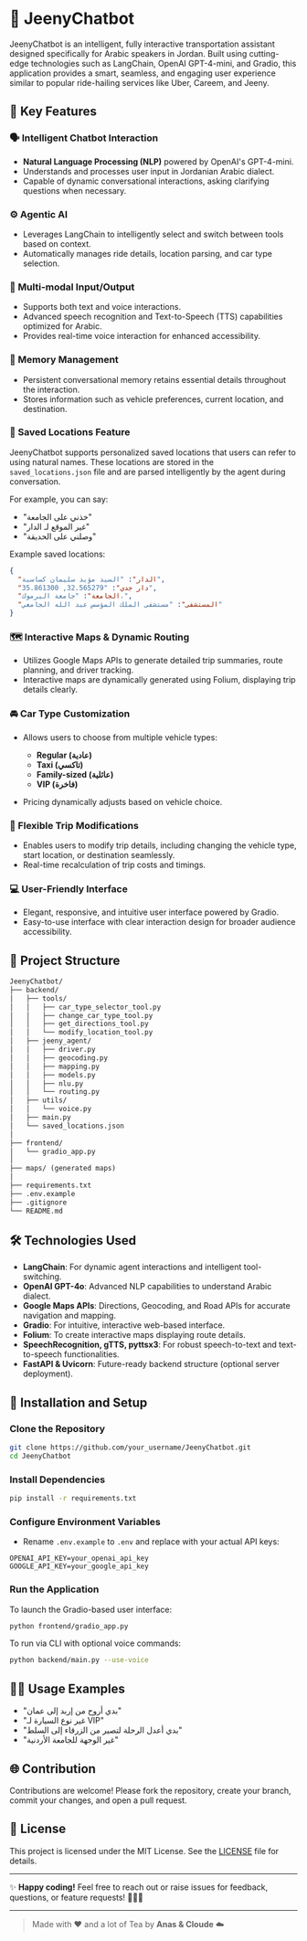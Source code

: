 # 🚗 JeenyChatbot

JeenyChatbot is an intelligent, fully interactive transportation assistant designed specifically for Arabic speakers in Jordan. Built using cutting-edge technologies such as LangChain, OpenAI GPT-4-mini, and Gradio, this application provides a smart, seamless, and engaging user experience similar to popular ride-hailing services like Uber, Careem, and Jeeny.

## 🌟 Key Features

### 🗣️ Intelligent Chatbot Interaction

* **Natural Language Processing (NLP)** powered by OpenAI's GPT-4-mini.
* Understands and processes user input in Jordanian Arabic dialect.
* Capable of dynamic conversational interactions, asking clarifying questions when necessary.

### ⚙️ Agentic AI

* Leverages LangChain to intelligently select and switch between tools based on context.
* Automatically manages ride details, location parsing, and car type selection.

### 🎤 Multi-modal Input/Output

* Supports both text and voice interactions.
* Advanced speech recognition and Text-to-Speech (TTS) capabilities optimized for Arabic.
* Provides real-time voice interaction for enhanced accessibility.

### 🧠 Memory Management

* Persistent conversational memory retains essential details throughout the interaction.
* Stores information such as vehicle preferences, current location, and destination.

### 📍 Saved Locations Feature

JeenyChatbot supports personalized saved locations that users can refer to using natural names. These locations are stored in the `saved_locations.json` file and are parsed intelligently by the agent during conversation.

For example, you can say:

- "خذني على الجامعة"
- "غير الموقع لـ الدار"
- "وصلني على الحديقة"

Example saved locations:
```json
{
  "الدار": "السيد مؤيد سليمان كساسبة",
  "دار جدي": "32.565279, 35.861300",
  "الجامعة": "جامعة اليرموك،",
  "المستشفى": "مستشفى الملك المؤسس عبد الله الجامعي"
}
```

### 🗺️ Interactive Maps & Dynamic Routing

* Utilizes Google Maps APIs to generate detailed trip summaries, route planning, and driver tracking.
* Interactive maps are dynamically generated using Folium, displaying trip details clearly.

### 🚘 Car Type Customization

* Allows users to choose from multiple vehicle types:

  * **Regular (عادية)**
  * **Taxi (تاكسي)**
  * **Family-sized (عائلية)**
  * **VIP (فاخرة)**
* Pricing dynamically adjusts based on vehicle choice.

### 🔄 Flexible Trip Modifications

* Enables users to modify trip details, including changing the vehicle type, start location, or destination seamlessly.
* Real-time recalculation of trip costs and timings.

### 💻 User-Friendly Interface

* Elegant, responsive, and intuitive user interface powered by Gradio.
* Easy-to-use interface with clear interaction design for broader audience accessibility.

## 📂 Project Structure

```markdown
JeenyChatbot/
├── backend/
│   ├── tools/
│   │   ├── car_type_selector_tool.py
│   │   ├── change_car_type_tool.py
│   │   ├── get_directions_tool.py
│   │   └── modify_location_tool.py
│   ├── jeeny_agent/
│   │   ├── driver.py
│   │   ├── geocoding.py
│   │   ├── mapping.py
│   │   ├── models.py
│   │   ├── nlu.py
│   │   └── routing.py
│   ├── utils/
│   │   └── voice.py
│   ├── main.py
│   └── saved_locations.json
│
├── frontend/
│   └── gradio_app.py
│
├── maps/ (generated maps)
│
├── requirements.txt
├── .env.example
├── .gitignore
└── README.md
```

## 🛠️ Technologies Used

* **LangChain**: For dynamic agent interactions and intelligent tool-switching.
* **OpenAI GPT-4o**: Advanced NLP capabilities to understand Arabic dialect.
* **Google Maps APIs**: Directions, Geocoding, and Road APIs for accurate navigation and mapping.
* **Gradio**: For intuitive, interactive web-based interface.
* **Folium**: To create interactive maps displaying route details.
* **SpeechRecognition, gTTS, pyttsx3**: For robust speech-to-text and text-to-speech functionalities.
* **FastAPI & Uvicorn**: Future-ready backend structure (optional server deployment).

## 🚀 Installation and Setup

### Clone the Repository

```bash
git clone https://github.com/your_username/JeenyChatbot.git
cd JeenyChatbot
```

### Install Dependencies

```bash
pip install -r requirements.txt
```

### Configure Environment Variables

* Rename `.env.example` to `.env` and replace with your actual API keys:

```env
OPENAI_API_KEY=your_openai_api_key
GOOGLE_API_KEY=your_google_api_key
```

### Run the Application

To launch the Gradio-based user interface:

```bash
python frontend/gradio_app.py
```

To run via CLI with optional voice commands:

```bash
python backend/main.py --use-voice
```

## 🧑‍💻 Usage Examples

* "بدي أروح من إربد إلى عمان"
* "غير نوع السيارة لـ VIP"
* "بدي أعدل الرحلة لتصير من الزرقاء إلى السلط"
* "غير الوجهة للجامعة الأردنية"

## 🌐 Contribution

Contributions are welcome! Please fork the repository, create your branch, commit your changes, and open a pull request.

## 📜 License

This project is licensed under the MIT License. See the [LICENSE](https://github.com/anaskasasbeh28/JeenyChatbot/blob/main/LICENSE) file for details.


---

✨ **Happy coding!** Feel free to reach out or raise issues for feedback, questions, or feature requests! 🚗💨🎉

---

> Made with ❤️ and a lot of Tea by **Anas & Cloude** ☁️

